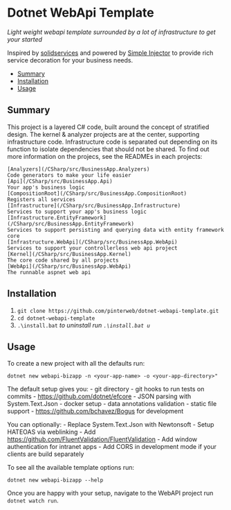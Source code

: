 # Dotnet WebApi Template
_Light weight webapi template surrounded by a lot of infrastructure to get your started_

Inspired by [solidservices](https://github.com/dotnetjunkie/solidservices) and
powered by [Simple Injector](https://github.com/simpleinjector/SimpleInjector) to provide rich
service decoration for your business needs.

- [Summary](#summary)
- [Installation](#installation)
- [Usage](#usage)


## Summary
This project is a layered C# code, built around the concept of stratified design.
The kernel & analyzer projects are at the center, supporting infrastructure
code. Infrastructure code is separated out depending on its function to isolate
dependencies that should not be shared. To find out more information on the
projecs, see the READMEs in each projects:

    [Analyzers](/CSharp/src/BusinessApp.Analyzers)
    Code generators to make your life easier
    [Api](/CSharp/src/BusinessApp.Api)
    Your app's business logic
    [CompositionRoot](/CSharp/src/BusinessApp.CompositionRoot)
    Registers all services
    [Infrastructure](/CSharp/src/BusinessApp.Infrastructure)
    Services to support your app's business logic
    [Infrastructure.EntityFramework](/CSharp/src/BusinessApp.EntityFramework)
    Services to support persisting and querying data with entity framework core
    [Infrastructure.WebApi](/CSharp/src/BusinessApp.WebApi)
    Services to support your controllerless web api project
    [Kernel](/CSharp/src/BusinessApp.Kernel)
    The core code shared by all projects
    [WebApi](/CSharp/src/BusinessApp.WebApi)
    The runnable aspnet web api

## Installation

1. `git clone https://github.com/pinterweb/dotnet-webapi-template.git`
2. `cd dotnet-webapi-template`
3. `.\install.bat`
   _to uninstall run `.\install.bat u`_

## Usage

To create a new project with all the defaults run:

```
dotnet new webapi-bizapp -n <your-app-name> -o <your-app-directory>"
```

The default setup gives you:
    - git directory
    - git hooks to run tests on commits
    - https://github.com/dotnet/efcore
    - JSON parsing with System.Text.Json
    - docker setup
    - data annotations validation
    - static file support
    - https://github.com/bchavez/Bogus for development


You can optionally:
    - Replace System.Text.Json with Newtonsoft
    - Setup HATEOAS via weblinking
    - Add https://github.com/FluentValidation/FluentValidation
    - Add window authentication for intranet apps
    - Add CORS in development mode if your clients are build separately

To see all the available template options run:

```
dotnet new webapi-bizapp --help
```

Once you are happy with your setup, navigate to the WebAPI project run `dotnet
watch run`.
